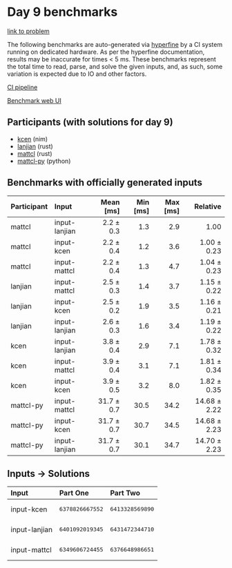 # Day 9 benchmarks

[link to problem](https://adventofcode.com/2024/day/9)

The following benchmarks are auto-generated via
[hyperfine](https://github.com/sharkdp/hyperfine) by a CI system running on
dedicated hardware. As per the hyperfine documentation, results may be
inaccurate for times < 5 ms. These benchmarks represent the total time to read,
parse, and solve the given inputs, and, as such, some variation is expected due
to IO and other factors.

[CI pipeline](http://ci.papercode.net:8080/teams/main/pipelines/aoc2024)

[Benchmark web UI](https://aoc.ancalagon.black)


## Participants (with solutions for day 9)

- [kcen](https://github.com/kcen/aoc2024) (nim)
- [lanjian](https://github.com/lanjian/aoc-2024) (rust)
- [mattcl](https://github.com/mattcl/aoc2024) (rust)
- [mattcl-py](https://github.com/mattcl/aoc2024-py) (python)


## Benchmarks with officially generated inputs

| Participant | Input | Mean [ms] | Min [ms] | Max [ms] | Relative |
|:---|:---|---:|---:|---:|---:|
| mattcl | input-lanjian | 2.2 ± 0.3 | 1.3 | 2.9 | 1.00 |
| mattcl | input-kcen | 2.2 ± 0.4 | 1.2 | 3.6 | 1.00 ± 0.23 |
| mattcl | input-mattcl | 2.2 ± 0.4 | 1.3 | 4.7 | 1.04 ± 0.23 |
| lanjian | input-mattcl | 2.5 ± 0.3 | 1.4 | 3.7 | 1.15 ± 0.22 |
| lanjian | input-kcen | 2.5 ± 0.2 | 1.9 | 3.5 | 1.16 ± 0.21 |
| lanjian | input-lanjian | 2.6 ± 0.3 | 1.6 | 3.4 | 1.19 ± 0.22 |
| kcen | input-lanjian | 3.8 ± 0.4 | 2.9 | 7.1 | 1.78 ± 0.32 |
| kcen | input-mattcl | 3.9 ± 0.4 | 3.1 | 7.1 | 1.81 ± 0.34 |
| kcen | input-kcen | 3.9 ± 0.5 | 3.2 | 8.0 | 1.82 ± 0.35 |
| mattcl-py | input-mattcl | 31.7 ± 0.7 | 30.5 | 34.2 | 14.68 ± 2.22 |
| mattcl-py | input-kcen | 31.7 ± 0.7 | 30.7 | 34.5 | 14.68 ± 2.23 |
| mattcl-py | input-lanjian | 31.7 ± 0.7 | 30.1 | 34.7 | 14.70 ± 2.23 |


## Inputs -> Solutions

| Input | Part One | Part Two |
|:---|:---|:---|
|input-kcen|<pre>6378826667552</pre>|<pre>6413328569890</pre>|
|input-lanjian|<pre>6401092019345</pre>|<pre>6431472344710</pre>|
|input-mattcl|<pre>6349606724455</pre>|<pre>6376648986651</pre>|
